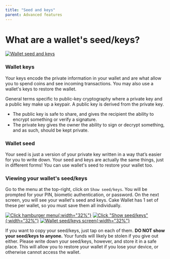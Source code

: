 ```yaml
---
title: "Seed and keys"
parent: Advanced features
---
```


# What are a wallet's seed/keys?  

[![Wallet seed and keys](https://img.youtube.com/vi/tpXTKmpyFq0/maxresdefault.jpg)](https://www.youtube.com/watch?v=tpXTKmpyFq0)

### Wallet keys

Your keys encode the private information in your wallet and are what allow you to spend coins and see incoming transactions. You may also use a wallet's keys to restore the wallet.  

General terms specific to public-key cryptography where a private key and a public key make up a keypair. A public key is derived from the private key.  

* The public key is safe to share, and gives the recipient the ability to encrypt something or verify a signature.  
* The private key gives the owner the ability to sign or decrypt something, and as such, should be kept private.

### Wallet seed  

Your seed is just a version of your private key written in a way that’s easier for you to write down. Your seed and keys are actually the same things, just in different forms! You can use wallet's seed to restore your wallet too.

### Viewing your wallet's seed/keys

Go to the menu at the top-right, click on `Show seed/keys`. You will be prompted for your PIN, biometic authentication, or password. On the next screen, you will see your wallet's seed and keys. Cake Wallet has 1 set of these per wallet, so you must save them all individually.

[![Click hamburger menu](/images/seed-1.jpg){:width="32%"}](/images/seed-1.jpg)
[![Click "Show seed/keys"](/images/seed-2.jpg){:width="32%"}](/images/seed-2.jpg)
[![Wallet seed/keys screen](/images/seed-3.jpg){:width="32%"}](/images/seed-3.jpg)

 If you want to copy your seed/keys, just tap on each of them. **DO NOT show your seed/keys to anyone.** Your funds will likely be stolen if you give out either. Please write down your seed/keys, however, and store it in a safe place. This will allow you to restore your wallet if you lose your device, or otherwise cannot access the wallet.